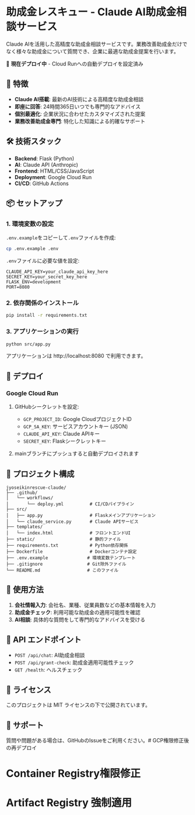 # 助成金レスキュー - Claude AI助成金相談サービス

Claude AIを活用した高精度な助成金相談サービスです。業務改善助成金だけでなく様々な助成金について質問でき、企業に最適な助成金提案を行います。

🚀 **現在デプロイ中** - Cloud Runへの自動デプロイを設定済み

## 🚀 特徴

- **Claude AI搭載**: 最新のAI技術による高精度な助成金相談
- **即座に回答**: 24時間365日いつでも専門的なアドバイス
- **個別最適化**: 企業状況に合わせたカスタマイズされた提案
- **業務改善助成金専門**: 特化した知識による的確なサポート

## 🛠 技術スタック

- **Backend**: Flask (Python)
- **AI**: Claude API (Anthropic)
- **Frontend**: HTML/CSS/JavaScript
- **Deployment**: Google Cloud Run
- **CI/CD**: GitHub Actions

## 📦 セットアップ

### 1. 環境変数の設定

`.env.example`をコピーして`.env`ファイルを作成:

```bash
cp .env.example .env
```

`.env`ファイルに必要な値を設定:

```
CLAUDE_API_KEY=your_claude_api_key_here
SECRET_KEY=your_secret_key_here
FLASK_ENV=development
PORT=8080
```

### 2. 依存関係のインストール

```bash
pip install -r requirements.txt
```

### 3. アプリケーションの実行

```bash
python src/app.py
```

アプリケーションは http://localhost:8080 で利用できます。

## 🚀 デプロイ

### Google Cloud Run

1. GitHubシークレットを設定:
   - `GCP_PROJECT_ID`: Google CloudプロジェクトID
   - `GCP_SA_KEY`: サービスアカウントキー (JSON)
   - `CLAUDE_API_KEY`: Claude APIキー
   - `SECRET_KEY`: Flaskシークレットキー

2. mainブランチにプッシュすると自動デプロイされます

## 📁 プロジェクト構成

```
jyoseikinrescue-claude/
├── .github/
│   └── workflows/
│       └── deploy.yml          # CI/CDパイプライン
├── src/
│   ├── app.py                  # Flaskメインアプリケーション
│   └── claude_service.py       # Claude APIサービス
├── templates/
│   └── index.html              # フロントエンドUI
├── static/                     # 静的ファイル
├── requirements.txt            # Python依存関係
├── Dockerfile                  # Dockerコンテナ設定
├── .env.example               # 環境変数テンプレート
├── .gitignore                 # Git除外ファイル
└── README.md                  # このファイル
```

## 💬 使用方法

1. **会社情報入力**: 会社名、業種、従業員数などの基本情報を入力
2. **助成金チェック**: 利用可能な助成金の適用可能性を確認
3. **AI相談**: 具体的な質問をして専門的なアドバイスを受ける

## 🔧 API エンドポイント

- `POST /api/chat`: AI助成金相談
- `POST /api/grant-check`: 助成金適用可能性チェック
- `GET /health`: ヘルスチェック

## 📄 ライセンス

このプロジェクトは MIT ライセンスの下で公開されています。

## 🤝 サポート

質問や問題がある場合は、GitHubのIssueをご利用ください。# GCP権限修正後の再デプロイ
# Container Registry権限修正
# Artifact Registry 強制適用
